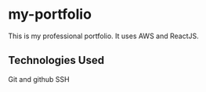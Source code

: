 # my-portfolio
This is my professional portfolio. It uses AWS and ReactJS.


## Technologies Used

Git and github
SSH
